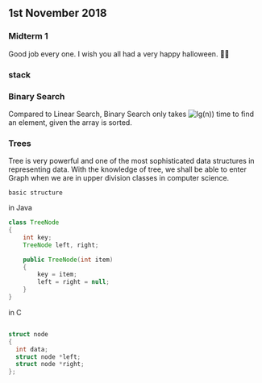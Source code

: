## 1st November 2018 ##


### Midterm 1 ###
 Good job every one. I wish you all had a very happy halloween. :jack_o_lantern::jack_o_lantern:

### stack ###

### Binary Search ###

Compared to Linear Search, Binary Search only takes <img src="https://latex.codecogs.com/gif.latex?lg(n))" title="lg(n))" /> time to find an element, given the array is sorted.


### Trees ###

Tree is very powerful and one of the most sophisticated data structures in representing data. With the knowledge of tree, we shall be able to enter Graph when we are in upper division classes in computer science.

`basic structure`

in Java 
```java
class TreeNode
{
    int key;
    TreeNode left, right;

    public TreeNode(int item)
    {
        key = item;
        left = right = null;
    }
}
```
in C

```c

struct node  
{ 
  int data; 
  struct node *left; 
  struct node *right; 
};
```